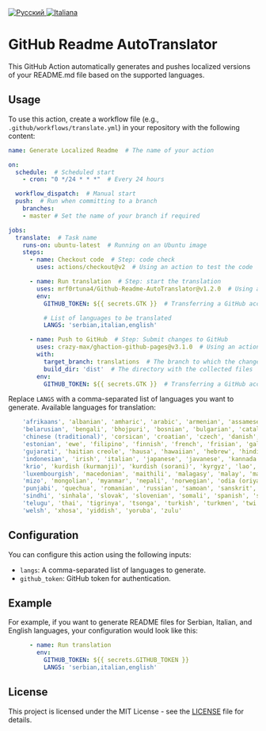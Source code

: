 
  <a href="https://github.com/mrf0rtuna4/Github-Readme-AutoTranslator/blob/translations/russian.md">
    <img src="https://img.shields.io/badge/Язык-Русский-blue" alt="Русский" />
  </a>
  <a href="https://github.com/mrf0rtuna4/Github-Readme-AutoTranslator/blob/translations/italian.md">
    <img src="https://img.shields.io/badge/Lingua-Italiana-blue" alt="Italiana" />
  </a>

# GitHub Readme AutoTranslator

This GitHub Action automatically generates and pushes localized versions of your README.md file based on the supported languages.

## Usage

To use this action, create a workflow file (e.g., `.github/workflows/translate.yml`) in your repository with the following content:

```yml
name: Generate Localized Readme  # The name of your action

on:
  schedule:  # Scheduled start
    - cron: "0 */24 * * *"  # Every 24 hours

  workflow_dispatch:  # Manual start
  push:  # Run when committing to a branch
    branches:
    - master # Set the name of your branch if required

jobs:
  translate:  # Task name
    runs-on: ubuntu-latest  # Running on an Ubuntu image
    steps:
      - name: Checkout code  # Step: code check
        uses: actions/checkout@v2  # Using an action to test the code

      - name: Run translation  # Step: start the translation
        uses: mrf0rtuna4/Github-Readme-AutoTranslator@v1.2.0  # Using an action to translate
        env:
          GITHUB_TOKEN: ${{ secrets.GTK }}  # Transferring a GitHub access token

          # List of languages to be translated
          LANGS: 'serbian,italian,english'

      - name: Push to GitHub  # Step: Submit changes to GitHub
        uses: crazy-max/ghaction-github-pages@v3.1.0  # Using an action to publish to GitHub Pages
        with:
          target_branch: translations  # The branch to which the changes will be sent
          build_dir: 'dist'  # The directory with the collected files
        env:
          GITHUB_TOKEN: ${{ secrets.GTK }}  # Transferring a GitHub access token
```

Replace `LANGS` with a comma-separated list of languages you want to generate.
Available languages for translation:
```yaml
    'afrikaans', 'albanian', 'amharic', 'arabic', 'armenian', 'assamese', 'aymara', 'azerbaijani', 'bambara', 'basque', 
    'belarusian', 'bengali', 'bhojpuri', 'bosnian', 'bulgarian', 'catalan', 'cebuano', 'chichewa', 'chinese (simplified)', 
    'chinese (traditional)', 'corsican', 'croatian', 'czech', 'danish', 'dhivehi', 'dogri', 'dutch', 'english', 'esperanto', 
    'estonian', 'ewe', 'filipino', 'finnish', 'french', 'frisian', 'galician', 'georgian', 'german', 'greek', 'guarani', 
    'gujarati', 'haitian creole', 'hausa', 'hawaiian', 'hebrew', 'hindi', 'hmong', 'hungarian', 'icelandic', 'igbo', 'ilocano', 
    'indonesian', 'irish', 'italian', 'japanese', 'javanese', 'kannada', 'kazakh', 'khmer', 'kinyarwanda', 'konkani', 'korean', 
    'krio', 'kurdish (kurmanji)', 'kurdish (sorani)', 'kyrgyz', 'lao', 'latin', 'latvian', 'lingala', 'lithuanian', 'luganda', 
    'luxembourgish', 'macedonian', 'maithili', 'malagasy', 'malay', 'malayalam', 'maltese', 'maori', 'marathi', 'meiteilon (manipuri)',
    'mizo', 'mongolian', 'myanmar', 'nepali', 'norwegian', 'odia (oriya)', 'oromo', 'pashto', 'persian', 'polish', 'portuguese', 
    'punjabi', 'quechua', 'romanian', 'russian', 'samoan', 'sanskrit', 'scots gaelic', 'sepedi', 'serbian', 'sesotho', 'shona', 
    'sindhi', 'sinhala', 'slovak', 'slovenian', 'somali', 'spanish', 'sundanese', 'swahili', 'swedish', 'tajik', 'tamil', 'tatar',
    'telugu', 'thai', 'tigrinya', 'tsonga', 'turkish', 'turkmen', 'twi', 'ukrainian', 'urdu', 'uyghur', 'uzbek', 'vietnamese', 
    'welsh', 'xhosa', 'yiddish', 'yoruba', 'zulu'
```

## Configuration

You can configure this action using the following inputs:

- `langs`: A comma-separated list of languages to generate.
- `github_token`: GitHub token for authentication.

## Example

For example, if you want to generate README files for Serbian, Italian, and English languages, your configuration would look like this:

```yml
      - name: Run translation
        env:
          GITHUB_TOKEN: ${{ secrets.GITHUB_TOKEN }}
          LANGS: 'serbian,italian,english'
```

## License

This project is licensed under the MIT License - see the [LICENSE](LICENSE) file for details.
